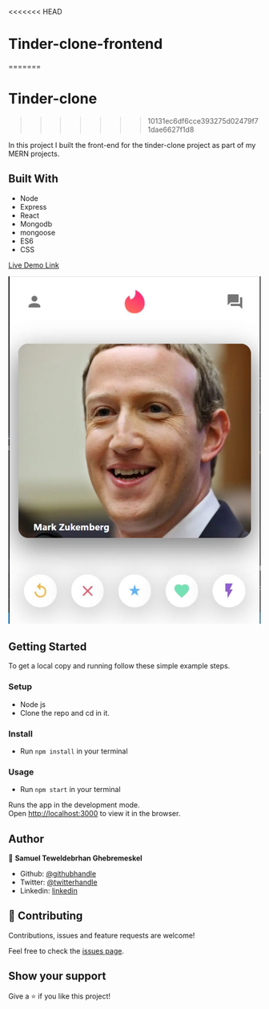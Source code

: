 <<<<<<< HEAD
# Tinder-clone-frontend
=======
# Tinder-clone
>>>>>>> 10131ec6df6cce393275d02479f71dae6627f1d8

In this project I built the front-end for the tinder-clone project as part of my MERN projects. 

## Built With
- Node 
- Express 
- React
- Mongodb
- mongoose
- ES6
- CSS

[Live Demo Link](https://tinder-clone-386fd.web.app/)


![screenshot 1](Capture.jpg)

## Getting Started

To get a local copy and running follow these simple example steps.

### Setup

- Node js
- Clone the repo and cd in it.

### Install

- Run `npm install` in your terminal

### Usage

- Run `npm start` in your terminal

Runs the app in the development mode.<br />
Open [http://localhost:3000](http://localhost:3000) to view it in the browser.


## Author

👤 **Samuel Teweldebrhan Ghebremeskel**

- Github: [@githubhandle](https://github.com/Samitti)
- Twitter: [@twitterhandle](https://twitter.com/Samuel63734232)
- Linkedin: [linkedin](https://www.linkedin.com/in/samuel-ghebremeskel-29685811a/)

## 🤝 Contributing

Contributions, issues and feature requests are welcome!

Feel free to check the [issues page](https://github.com/Samitti/Find-My-Car-Front-End/issues).

## Show your support

Give a ⭐️ if you like this project!
